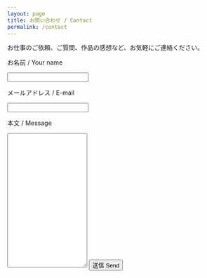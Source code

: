 ```yaml
---
layout: page
title: お問い合わせ / Contact
permalink: /contact
---
```


お仕事のご依頼、ご質問、作品の感想など、お気軽にご連絡ください。

<form
  action="https://formspree.io/f/mpzkeqzb"
  method="POST"
>
  <label>
    <p>お名前 / Your name</p>
    <input type="name" name="name">
  </label>
  <label>
    <p>メールアドレス / E-mail</p>
    <input type="email" name="_replyto">
  </label>
  <label>
    <p>本文 / Message</p>
    <textarea name="message" rows="20"></textarea>
  </label>
  <!-- your other form fields go here -->
  <button type="submit">送信 Send</button>
</form>